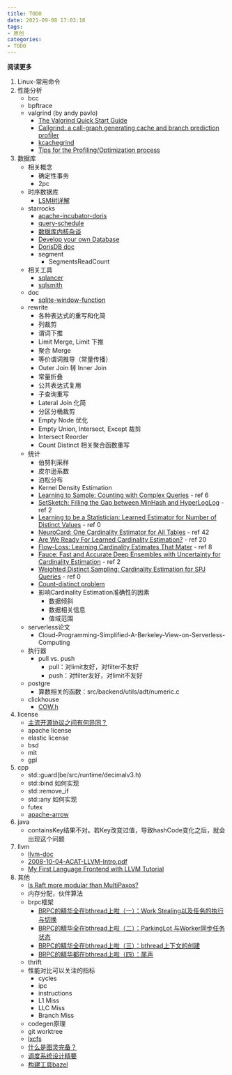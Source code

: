 ```yaml
---
title: TODO
date: 2021-09-08 17:03:18
tags: 
- 原创
categories: 
- TODO
---
```


**阅读更多**

<!--more-->

1. Linux-常用命令
1. 性能分析
    * bcc
    * bpftrace
    * valgrind (by andy pavlo)
        * [The Valgrind Quick Start Guide](http://valgrind.org/docs/manual/quick-start.html)
        * [Callgrind: a call-graph generating cache and branch prediction profiler](https://valgrind.org/docs/manual/cl-manual.html)
        * [kcachegrind](https://kcachegrind.github.io/html/Usage.html)
        * [Tips for the Profiling/Optimization process](https://kcachegrind.github.io/html/Tips.html)
1. 数据库
    * 相关概念
        * 确定性事务
        * 2pc
    * 时序数据库
        * [LSM树详解](https://zhuanlan.zhihu.com/p/181498475)
    * starrocks
        * [apache-incubator-doris](https://github.com/apache/incubator-doris/wiki)
        * [query-schedule](https://15445.courses.cs.cmu.edu/fall2020/schedule.html)
        * [数据库内核杂谈](https://www.infoq.cn/theme/46)
        * [Develop your own Database](https://hpi.de/plattner/teaching/archive/winter-term-201819/develop-your-own-database.html)
        * [DorisDB doc](http://doc.dorisdb.com)
        * segment
            * SegmentsReadCount
    * 相关工具
        * [sqlancer](https://github.com/sqlancer/sqlancer)
        * [sqlsmith](https://github.com/anse1/sqlsmith)
    * doc
        * [sqlite-window-function](https://www.sqlite.org/windowfunctions.html)
    * rewrite
        * 各种表达式的重写和化简
        * 列裁剪
        * 谓词下推
        * Limit Merge, Limit 下推
        * 聚合 Merge
        * 等价谓词推导（常量传播）
        * Outer Join 转 Inner Join
        * 常量折叠
        * 公共表达式复用
        * 子查询重写
        * Lateral Join 化简
        * 分区分桶裁剪
        * Empty Node 优化
        * Empty Union, Intersect, Except 裁剪
        * Intersect Reorder
        * Count Distinct 相关聚合函数重写
    * 统计
        * 伯努利采样
        * 皮尔逊系数
        * 泊松分布
        * Kernel Density Estimation
        * [Learning to Sample: Counting with Complex Queries](https://vldb.org/pvldb/vol13/p390-walenz.pdf) - ref 6
        * [SetSketch: Filling the Gap between MinHash and HyperLogLog](https://vldb.org/pvldb/vol14/p2244-ertl.pdf) - ref 2
        * [Learning to be a Statistician: Learned Estimator for Number of Distinct Values](https://vldb.org/pvldb/vol15/p272-wu.pdf) - ref 0
        * [NeuroCard: One Cardinality Estimator for All Tables](https://vldb.org/pvldb/vol14/p61-yang.pdf) - ref 42
        * [Are We Ready For Learned Cardinality Estimation?](https://vldb.org/pvldb/vol14/p1640-wang.pdf) - ref 20
        * [Flow-Loss: Learning Cardinality Estimates That Mater](https://vldb.org/pvldb/vol14/p2019-negi.pdf) - ref 8
        * [Fauce: Fast and Accurate Deep Ensembles with Uncertainty for Cardinality Estimation](https://vldb.org/pvldb/vol14/p1950-liu.pdf) - ref 2
        * [Weighted Distinct Sampling: Cardinality Estimation for SPJ Queries](https://www.cse.ust.hk/~yike/spj-full.pdf) - ref 0
        * [Count-distinct problem](https://en.wikipedia.org/wiki/Count-distinct_problem)
        * 影响Cardinality Estimation准确性的因素
            * 数据倾斜
            * 数据相关信息
            * 值域范围
    * serverless论文
        * Cloud-Programming-Simplified-A-Berkeley-View-on-Serverless-Computing
    * 执行器
        * pull vs. push
            * pull：对limit友好，对filter不友好
            * push：对filter友好，对limit不友好
    * postgre
        * 算数相关的函数：src/backend/utils/adt/numeric.c
    * clickhouse
        * [COW.h](https://github.com/ClickHouse/ClickHouse/blob/master/src/Common/COW.h)
1. license
    * [主流开源协议之间有何异同？](https://www.zhihu.com/question/19568896)
    * apache license
    * elastic license
    * bsd
    * mit
    * gpl
1. cpp
    * std::guard(be/src/runtime/decimalv3.h)
    * std::bind 如何实现
    * std::remove_if
    * std::any 如何实现
    * futex
    * [apache-arrow](https://github.com/apache/arrow)
1. java
    * containsKey结果不对。若Key改变过值，导致hashCode变化之后，就会出现这个问题
1. llvm
    * [llvm-doc](https://llvm.org/docs/)
    * [2008-10-04-ACAT-LLVM-Intro.pdf](https://llvm.org/pubs/2008-10-04-ACAT-LLVM-Intro.pdf)
    * [My First Language Frontend with LLVM Tutorial](https://llvm.org/docs/tutorial/MyFirstLanguageFrontend/index.html)
1. 其他
    * [Is Raft more modular than MultiPaxos?](https://maheshba.bitbucket.io/blog/2021/12/14/Modularity.html)
    * 内存分配，伙伴算法
    * brpc框架
        * [BRPC的精华全在bthread上啦（一）：Work Stealing以及任务的执行与切换](https://zhuanlan.zhihu.com/p/294129746)
        * [BRPC的精华全在bthread上啦（二）：ParkingLot 与Worker同步任务状态](https://zhuanlan.zhihu.com/p/346081659)
        * [BRPC的精华全在bthread上啦（三）：bthread上下文的创建](https://zhuanlan.zhihu.com/p/347499412)
        * [BRPC的精华都在bthread上啦（四）：尾声](https://zhuanlan.zhihu.com/p/350582218)
    * thrift
    * 性能对比可以关注的指标
        * cycles
        * ipc
        * instructions
        * L1 Miss
        * LLC Miss
        * Branch Miss
    * codegen原理
    * git worktree
    * [lxcfs](https://github.com/lxc/lxcfs)
    * [什么是图灵完备？](https://www.zhihu.com/question/20115374/answer/288346717)
    * [调度系统设计精要](https://draveness.me/system-design-scheduler/)
    * [构建工具bazel](https://github.com/bazelbuild/bazel)
   
